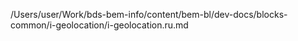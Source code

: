 /Users/user/Work/bds-bem-info/content/bem-bl/dev-docs/blocks-common/i-geolocation/i-geolocation.ru.md